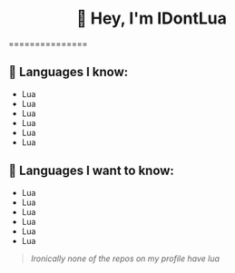 <h1 align="center"> 👋 Hey, I'm IDontLua </h1>

===============

## 📜 **Languages I know**: 
  - Lua
  - Lua
  - Lua
  - Lua
  - Lua
  - Lua 
## 🏫 **Languages I want to know**: 
  - Lua
  - Lua
  - Lua
  - Lua
  - Lua
  - Lua 

> *Ironically none of the repos on my profile have lua* 
